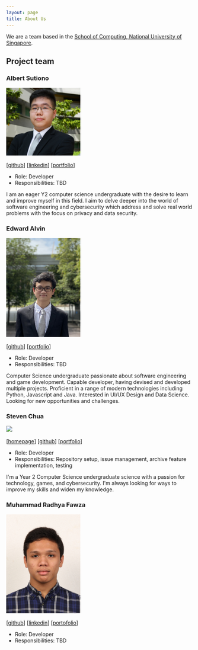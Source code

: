 ```yaml
---
layout: page
title: About Us
---
```


We are a team based in the [School of Computing, National University of Singapore](http://www.comp.nus.edu.sg).

## Project team
### Albert Sutiono

<img src="images/albertsutz.png" width="200px">

[[github](https://github.com/albertsutz)]
[[linkedin](https://www.linkedin.com/in/albert-sutiono/)]
[[portfolio](./team/albertsutz.md)]

* Role: Developer
* Responsibilities: TBD <br>

I am an eager Y2 computer science undergraduate with the desire to learn and improve myself in this field. I aim to delve deeper into the world of software engineering and cybersecurity which address and solve real world problems with the focus on privacy and data security.

### Edward Alvin

<img src="images/theprevailingone.png" width="200px">

[[github](http://github.com/theprevailingone)] [[portfolio](./team/theprevailingone.md)]

* Role: Developer
* Responsibilities: TBD

Computer Science undergraduate passionate about software engineering and game development. Capable developer, having devised and developed multiple projects. Proficient in a range of modern technologies including Python, Javascript and Java. Interested in UI/UX Design and Data Science. Looking for new opportunities and challenges.

### Steven Chua

<img src="images/graphcalibur.png" width="200px">

[[homepage](https://www.linkedin.com/in/stevengkchua)]
[[github](http://github.com/graphcalibur)]
[[portfolio](team/graphcalibur.md)]

* Role: Developer
* Responsibilities: Repository setup, issue management, archive feature implementation, testing

I'm a Year 2 Computer Science undergraduate science with a passion for technology, games, and cybersecurity.
I'm always looking for ways to improve my skills and widen my knowledge.

### Muhammad Radhya Fawza

<img src="images/mradhyaf.png" width="200px">

[[github](https://github.com/mradhyaf)]
[[linkedin](https://www.linkedin.com/in/mradhyaf/)]
[[portofolio](./team/mradhyaf.md)]

* Role: Developer
* Responsibilities: TBD

